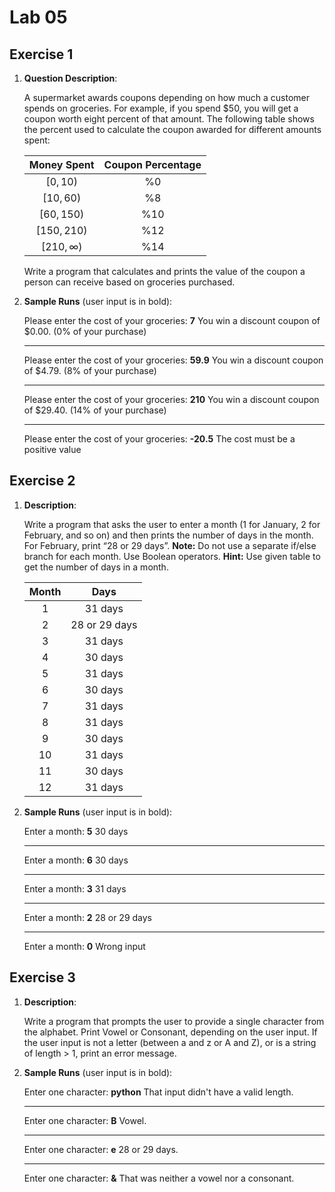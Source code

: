 # Lab 05

## Exercise 1

1. **Question Description**:

    A supermarket awards coupons depending on how much a customer spends on groceries. For example, if you spend $50, you will get a coupon worth eight percent of that amount. The following table shows the percent used to calculate the coupon awarded for different amounts spent:

    | Money Spent | Coupon Percentage |
    |:-----------:|:-----------------:|
    | $[0, 10)$ | %0 |
    | $[10, 60)$ | %8 |
    | $[60, 150)$ | %10 |
    | $[150, 210)$ | %12 |
    | $[210, \infty)$ | %14 |

    Write a program that calculates and prints the value of the coupon a person can receive based on groceries purchased.

2. **Sample Runs** (user input is in bold):

    Please enter the cost of your groceries: **7**
    You win a discount coupon of $0.00. (0% of your purchase)

    ---
    Please enter the cost of your groceries: **59.9**
    You win a discount coupon of $4.79. (8% of your purchase)

    ---
    Please enter the cost of your groceries: **210**
    You win a discount coupon of $29.40. (14% of your purchase)

    ---
    Please enter the cost of your groceries: **-20.5**
    The cost must be a positive value

## Exercise 2

1. **Description**:

    Write a program that asks the user to enter a month (1 for January, 2 for February, and so on) and then prints the number of days in the month. For February, print “28 or 29 days”.
    **Note:** Do not use a separate if/else branch for each month. Use Boolean operators.
    **Hint:** Use given table to get the number of days in a month.

    | Month | Days |
    |:-----:|:----:|
    | 1 | 31 days |
    | 2 | 28 or 29 days |
    | 3 | 31 days |
    | 4 | 30 days |
    | 5 | 31 days |
    | 6 | 30 days |
    | 7 | 31 days |
    | 8 | 31 days |
    | 9 | 30 days |
    | 10 | 31 days |
    | 11 | 30 days |
    | 12 | 31 days |

2. **Sample Runs** (user input is in bold):

    Enter a month: **5**
    30 days

    ---
    Enter a month: **6**
    30 days

    ---
    Enter a month: **3**
    31 days

    ---
    Enter a month: **2**
    28 or 29 days

    ---
    Enter a month: **0**
    Wrong input

## Exercise 3

1. **Description**:

    Write a program that prompts the user to provide a single character from the alphabet.
    Print Vowel or Consonant, depending on the user input. If the user input is not a letter (between a and z or A and Z), or is a string of length > 1, print an error message.

2. **Sample Runs** (user input is in bold):

    Enter one character: **python**
    That input didn't have a valid length.

    ---
    Enter one character: **B**
    Vowel.

    ---
    Enter one character: **e**
    28 or 29 days.

    ---
    Enter one character: **&**
    That was neither a vowel nor a consonant.
